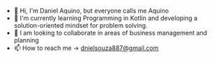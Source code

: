 - 👋 Hi, I'm Daniel Aquino, but everyone calls me Aquino
- 🌱 I'm currently learning Programming in Kotlin and developing a solution-oriented mindset for problem solving.
- 💞️ I am looking to collaborate in areas of business management and planning
- 📫 How to reach me -> dnielsouza887@gmail.com
